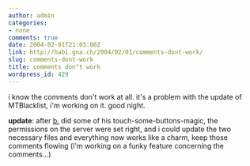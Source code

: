 ```yaml
---
author: admin
categories:
- none
comments: true
date: 2004-02-01T21:03:00Z
link: http://habi.gna.ch/2004/02/01/comments-dont-work/
slug: comments-dont-work
title: comments don"t work
wordpress_id: 429
---
```


i know the comments don't work at all.
it's a problem with the update of MTBlacklist, i'm working on it.
good night.

**update**: after [b.](http://bernhardseefeld.ch/) did some of his touch-some-buttons-magic, the permissions on the server were set right, and i could update the two necessary files and everything now works like a charm, keep those comments flowing (i'm working on a funky feature concerning the comments...)
